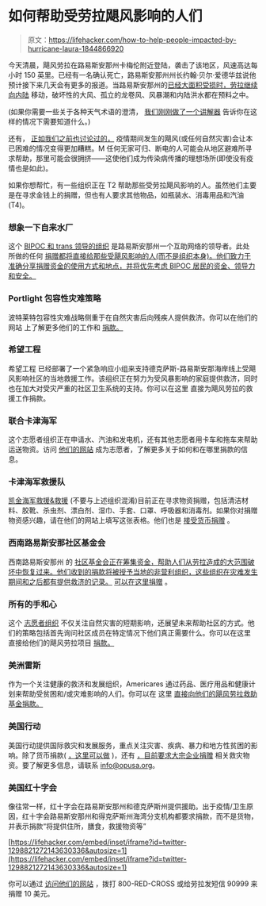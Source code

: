 # 如何帮助受劳拉飓风影响的人们

> 原文：<https://lifehacker.com/how-to-help-people-impacted-by-hurricane-laura-1844866920>

今天清晨，飓风劳拉在路易斯安那州卡梅伦附近登陆，袭击了该地区，风速高达每小时 150 英里。已经有一名确认死亡，路易斯安那州州长约翰·贝尔·爱德华兹说他预计接下来几天会有更多的报道。当路易斯安那州的[已经大面积受损时，劳拉继续向内陆](https://weather.com/storms/hurricane/news/2020-08-27-hurricane-laura-landfall-forecast-louisiana-inland-flooding-wind) 移动，破坏性的大风、孤立的龙卷风、风暴潮和内陆洪水都在预料之中。

(如果你需要一些关于各种天气术语的澄清， [我们刚刚做了一个讲解器](https://lifehacker.com/what-to-know-about-storm-terminology-before-the-next-bi-1844737150?rev=1597806326363) 告诉你在这样的情况下需要知道什么。)



还有， [正如我们之前也讨论过的，](https://lifehacker.com/how-to-shelter-from-a-storm-during-a-pandemic-1844698438) 疫情期间发生的飓风(或任何自然灾害)会让本已困难的情况变得更加糟糕。M 任何无家可归、断电的人可能会从地区避难所寻求帮助，那里可能会很拥挤——这使他们成为传染病传播的理想场所(即使没有疫情也是如此)。

如果你想帮忙，有一些组织正在 T2 帮助那些受劳拉飓风影响的人。虽然他们主要是在寻求金钱上的捐赠，但也有人要求其他物品，如瓶装水、消毒用品和汽油(T4)。

### 想象一下自来水厂

这个 [BIPOC 和 trans 领导的组织](https://www.imaginewaterworks.org) 是路易斯安那州一个互助网络的领导者。此处 所做的任何 [捐赠都将直接给那些受飓风影响的人(而不是组织本身)。他们致力于准确分享捐赠资金的使用方式和地点，并将优先考虑 BIPOC 居民的资金、领导力和安全。](https://donorbox.org/hurricane-laura-relief)

### Portlight 包容性灾难策略

波特莱特包容性灾难战略侧重于在自然灾害后向残疾人提供救济。你可以在他们的网站 上了解更多他们的工作和 [捐款。](https://disasterstrategies.org/portlight-history)

### **希望工程**

希望工程 已经部署了一个紧急响应小组来支持德克萨斯-路易斯安那海岸线上受飓风影响社区的当地救援工作。该组织正在努力为受风暴影响的家庭提供救济，同时也在加大对受灾严重的社区卫生系统的支持。你可以在这里 直接为飓风劳拉的救援工作捐款。

### 联合卡津海军

这个志愿者组织正在申请水、汽油和发电机，还有其他志愿者用卡车和拖车来帮助运送物资。访问 [他们的网站](https://www.unitedcajunnavy.com) 成为志愿者，了解更多关于如何和在哪里捐款的信息。

### 卡津海军救援队

[凯金海军救援&救援](https://www.cajunnavyrelief.com) (不要与上述组织混淆)目前正在寻求物资捐赠，包括清洁材料、胶靴、杀虫剂、漂白剂、湿巾、手套、口罩、呼吸器和消毒剂。如果你对捐赠物资感兴趣，请在他们的网站上填写这张表格。他们也是 [接受货币捐赠](https://www.paypal.com/paypalme/cajunnavyrelief) 。

### 西南路易斯安那社区基金会

西南路易斯安那州 的 [社区基金会正在筹集资金，帮助人们从劳拉造成的大范围破坏中恢复过来。他们收到的捐款将被授予当地的非营利组织，这些组织在灾难发生期间和之后都有提供救济的记录。](https://www.foundationswla.org/hurricane-relief) [可以在这里捐赠](https://www.iphiview.com/braf/DonateOnline/tabid/119/dispatch/contribution_239116_e77d3a0f46fdca3ef733134315075a80d2a7be19_0/Default.aspx) 。

### 所有的手和心

这个 [志愿者组织](https://www.allhandsandhearts.org) 不仅关注自然灾害的短期影响，还展望未来帮助社区的方式。他们的策略包括首先询问社区成员在特定情况下他们真正需要什么。你可以在这里 直接给他们的飓风劳拉项目 [捐款。](https://give.allhandsandhearts.org/give/298060/#!/donation/checkout)

### 美洲雷斯

作为一个关注健康的救济和发展组织，Americares 通过药品、医疗用品和健康计划来帮助受贫困和/或灾难影响的人们。你可以在 这里 [直接向他们的飓风劳拉救助基金捐款。](https://secure.americares.org/site/Donation2?df_id=25666&mfc_pref=T&25666.donation=form1&_ga=2.160811256.41242506.1598544921-142946917.1598544921)

### 美国行动

美国行动提供国际救灾和发展服务，重点关注灾害、疾病、暴力和地方性贫困的影响。除了货币捐款( [，这里可以做](https://give.opusa.org/give/34510/#!/donation/checkout) )，还有 [，目前要求大宗企业捐赠](http://www.opusa.org/hurricane-laura-response) 相关救灾物资。要了解更多信息，请联系 info@opusa.org。

### 美国红十字会

像往常一样，红十字会在路易斯安那州和德克萨斯州提供援助。出于疫情/卫生原因，红十字会路易斯安那州和得克萨斯州海湾分支机构都要求捐款，而不是货物，并表示捐款“将提供住所，膳食，救援物资等”

 [https://lifehacker.com/embed/inset/iframe?id=twitter-1298821272143630336&autosize=1](https://lifehacker.com/embed/inset/iframe?id=twitter-1298821272143630336&autosize=1) 

你可以通过 [访问他们的网站](https://www.redcross.org/donate/donation.html) ，拨打 800-RED-CROSS 或给劳拉发短信 90999 来捐赠 10 美元。